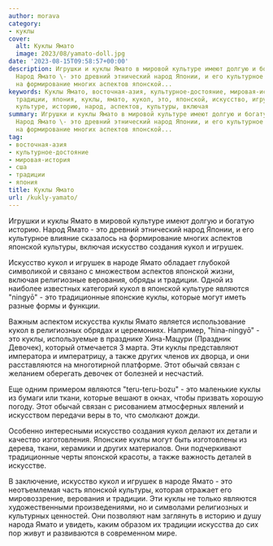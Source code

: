 ```yaml
---
author: morava
category:
- куклы
cover:
  alt: Куклы Ямато
  image: 2023/08/yamato-doll.jpg
date: '2023-08-15T09:58:57+00:00'
description: Игрушки и куклы Ямато в мировой культуре имеют долгую и богатую историю.
  Народ Ямато \- это древний этнический народ Японии, и его культурное влияние сказалось
  на формирование многих аспектов японской...
keywords: Куклы Ямато, восточная-азия, культурное-достояние, мировая-история, сша,
  традиции, япония, куклы, ямато, кукол, это, японской, искусство, игрушек, являются,
  культуре, историю, народ, аспектов, культуры, включая
summary: Игрушки и куклы Ямато в мировой культуре имеют долгую и богатую историю.
  Народ Ямато \- это древний этнический народ Японии, и его культурное влияние сказалось
  на формирование многих аспектов японской...
tag:
- восточная-азия
- культурное-достояние
- мировая-история
- сша
- традиции
- япония
title: Куклы Ямато
url: /kukly-yamato/
---
```


Игрушки и куклы Ямато в мировой культуре имеют долгую и богатую историю. Народ Ямато \- это древний этнический народ Японии, и его культурное влияние сказалось на формирование многих аспектов японской культуры, включая искусство создания кукол и игрушек.

Искусство кукол и игрушек в народе Ямато обладает глубокой символикой и связано с множеством аспектов японской жизни, включая религиозные верования, обряды и традиции. Одной из наиболее известных категорий кукол в японской культуре являются "ningyō" - это традиционные японские куклы, которые могут иметь разные формы и функции.

Важным аспектом искусства куклы Ямато является использование кукол в религиозных обрядах и церемониях. Например, "hina-ningyō" - это куклы, используемые в празднике Хина-Мацури (Праздник Девочек), который отмечается 3 марта. Эти куклы представляют императора и императрицу, а также других членов их дворца, и они расставляются на многотирной платформе. Этот обычай связан с желанием оберегать девочек от болезней и несчастий.

Еще одним примером являются "teru-teru-bozu" - это маленькие куклы из бумаги или ткани, которые вешают в окнах, чтобы призвать хорошую погоду. Этот обычай связан с рисованием атмосферных явлений и искусством передачи веры в то, что смолкают дожди.

Особенно интересными искусство создания кукол делают их детали и качество изготовления. Японские куклы могут быть изготовлены из дерева, ткани, керамики и других материалов. Они подчеркивают традиционные черты японской красоты, а также важность деталей в искусстве.

В заключение, искусство кукол и игрушек в народе Ямато \- это неотъемлемая часть японской культуры, которая отражает его мировоззрение, верования и традиции. Эти куклы не только являются художественными произведениями, но и символами религиозных и культурных ценностей. Они позволяют нам заглянуть в историю и душу народа Ямато и увидеть, каким образом их традиции искусства до сих пор живут и развиваются в современном мире.